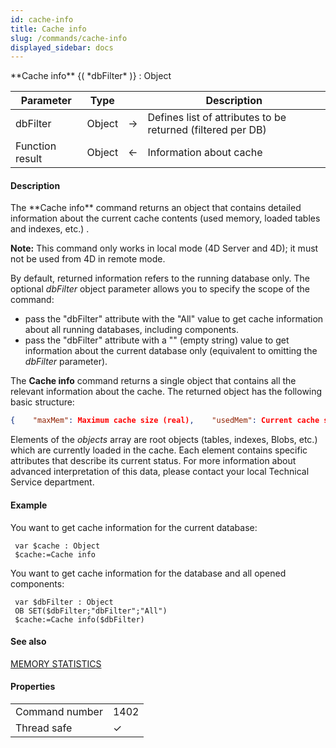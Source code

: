 ```yaml
---
id: cache-info
title: Cache info
slug: /commands/cache-info
displayed_sidebar: docs
---
```


<!--REF #_command_.Cache info.Syntax-->**Cache info** {( *dbFilter* )} : Object<!-- END REF-->
<!--REF #_command_.Cache info.Params-->
| Parameter | Type |  | Description |
| --- | --- | --- | --- |
| dbFilter | Object | &#8594;  | Defines list of attributes to be returned (filtered per DB) |
| Function result | Object | &#8592; | Information about cache |

<!-- END REF-->

#### Description 

<!--REF #_command_.Cache info.Summary-->The **Cache info** command returns an object that contains detailed information about the current cache contents (used memory, loaded tables and indexes, etc.)<!-- END REF--> .

**Note:** This command only works in local mode (4D Server and 4D); it must not be used from 4D in remote mode.

By default, returned information refers to the running database only. The optional *dbFilter* object parameter allows you to specify the scope of the command:

* pass the "dbFilter" attribute with the "All" value to get cache information about all running databases, including components.
* pass the "dbFilter" attribute with a "" (empty string) value to get information about the current database only (equivalent to omitting the *dbFilter* parameter).

The **Cache info** command returns a single object that contains all the relevant information about the cache. The returned object has the following basic structure:

```json
{    "maxMem": Maximum cache size (real),    "usedMem": Current cache size (real),    "objects": [...] Array of objects currently loaded in cache}
```

Elements of the *objects* array are root objects (tables, indexes, Blobs, etc.) which are currently loaded in the cache. Each element contains specific attributes that describe its current status. For more information about advanced interpretation of this data, please contact your local Technical Service department. 

#### Example 

You want to get cache information for the current database:

```4d
 var $cache : Object
 $cache:=Cache info
```

You want to get cache information for the database and all opened components:

```4d
 var $dbFilter : Object
 OB SET($dbFilter;"dbFilter";"All")
 $cache:=Cache info($dbFilter)
```

#### See also 

[MEMORY STATISTICS](memory-statistics.md)  

#### Properties

|  |  |
| --- | --- |
| Command number | 1402 |
| Thread safe | &check; |


